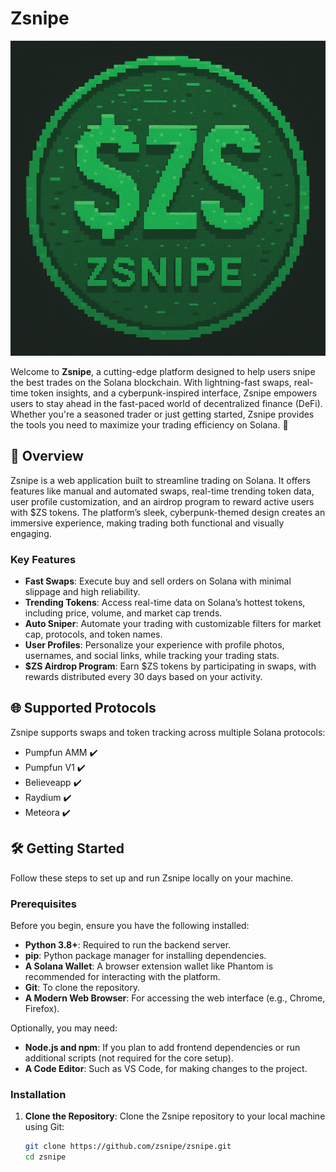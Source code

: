 # Zsnipe

![Zsnipe Logo](static/logo.png)

Welcome to **Zsnipe**, a cutting-edge platform designed to help users snipe the best trades on the Solana blockchain. With lightning-fast swaps, real-time token insights, and a cyberpunk-inspired interface, Zsnipe empowers users to stay ahead in the fast-paced world of decentralized finance (DeFi). Whether you're a seasoned trader or just getting started, Zsnipe provides the tools you need to maximize your trading efficiency on Solana. 🚀

## 📖 Overview

Zsnipe is a web application built to streamline trading on Solana. It offers features like manual and automated swaps, real-time trending token data, user profile customization, and an airdrop program to reward active users with $ZS tokens. The platform’s sleek, cyberpunk-themed design creates an immersive experience, making trading both functional and visually engaging.

### Key Features
- **Fast Swaps**: Execute buy and sell orders on Solana with minimal slippage and high reliability.
- **Trending Tokens**: Access real-time data on Solana’s hottest tokens, including price, volume, and market cap trends.
- **Auto Sniper**: Automate your trading with customizable filters for market cap, protocols, and token names.
- **User Profiles**: Personalize your experience with profile photos, usernames, and social links, while tracking your trading stats.
- **$ZS Airdrop Program**: Earn $ZS tokens by participating in swaps, with rewards distributed every 30 days based on your activity.

## 🌐 Supported Protocols
Zsnipe supports swaps and token tracking across multiple Solana protocols:
- Pumpfun AMM ✔️
- Pumpfun V1 ✔️
- Believeapp ✔️
- Raydium ✔️
- Meteora ✔️

## 🛠️ Getting Started

Follow these steps to set up and run Zsnipe locally on your machine.

### Prerequisites
Before you begin, ensure you have the following installed:
- **Python 3.8+**: Required to run the backend server.
- **pip**: Python package manager for installing dependencies.
- **A Solana Wallet**: A browser extension wallet like Phantom is recommended for interacting with the platform.
- **Git**: To clone the repository.
- **A Modern Web Browser**: For accessing the web interface (e.g., Chrome, Firefox).

Optionally, you may need:
- **Node.js and npm**: If you plan to add frontend dependencies or run additional scripts (not required for the core setup).
- **A Code Editor**: Such as VS Code, for making changes to the project.

### Installation
1. **Clone the Repository**:
   Clone the Zsnipe repository to your local machine using Git:
   ```bash
   git clone https://github.com/zsnipe/zsnipe.git
   cd zsnipe